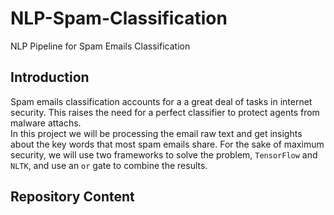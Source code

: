 # NLP-Spam-Classification
NLP Pipeline for Spam Emails Classification
## Introduction
Spam emails classification accounts for a a great deal of tasks in internet security. This raises the need for a perfect classifier to protect agents from malware attachs.<br>In this project we will be processing the email raw text and get insights about the key words that most spam emails share. For the sake of maximum security, we will use two frameworks to solve the problem, `TensorFlow` and `NLTK`, and use an `or` gate to combine the results.
## Repository Content

